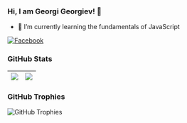 ### Hi, I am Georgi Georgiev! 👋

- 🌱 I’m currently learning the fundamentals of JavaScript

[![Facebook](https://img.shields.io/badge/-Facebook-00B2FF?style=flat-square&logo=Facebook&logoColor=white)](https://www.facebook.com/georgi.georgiev.1656854/)
<!-- [![Instagram](https://img.shields.io/badge/-Instagram-e4405f?style=flat-square&logo=Instagram&logoColor=white)](https://www.instagram.com) 
[![LinkedIn](https://img.shields.io/badge/-LinkedIn-0e76a8?style=flat-square&logo=Linkedin&logoColor=white)](https://www.linkedin.com/in/)  -->

### GitHub Stats

| <img align="center" src="https://github-readme-stats.vercel.app/api?username=georgi-georgiev95&count_private=true&show_icons=true&include_all_commits=true&hide_border=true&hide=contribs%22%20alt=%22GitHub%20Stats" /> | <img align="center" src="https://github-readme-stats.vercel.app/api/top-langs/?username=georgi-georgiev95&layout=compact&hide_border=true" /> |
| ------------- | ------------- |

### GitHub Trophies

<img align="center" src="https://github-profile-trophy.vercel.app/?username=georgi-georgiev95&rank=-C,-B" alt="GitHub Trophies" />


